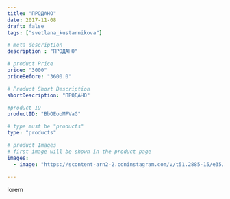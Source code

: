 ```yaml
---
title: "ПРОДАНО"
date: 2017-11-08
draft: false
tags: ["svetlana_kustarnikova"]

# meta description
description : "ПРОДАНО"

# product Price
price: "3000"
priceBefore: "3600.0"

# Product Short Description
shortDescription: "ПРОДАНО"

#product ID
productID: "BbOEooMFVaG"

# type must be "products"
type: "products"

# product Images
# first image will be shown in the product page
images:
  - image: "https://scontent-arn2-2.cdninstagram.com/v/t51.2885-15/e35/23347848_130725054296657_2643317895538409472_n.jpg?se=7&tp=1&_nc_ht=scontent-arn2-2.cdninstagram.com&_nc_cat=105&_nc_ohc=QCl-s58itxkAX-3QDEt&ccb=7-4&oh=347beb1df440f91ae04b28ae67e89119&oe=608235A8&ig_cache_key=MTY0MzI3MTI5ODE1NDMyMTU0Mg%3D%3D.2-ccb7-4"

---
```

lorem
